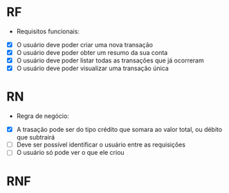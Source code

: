 # RF

- Requisitos funcionais:
- [x] O usuário deve poder criar uma nova transação
- [x] O usuário deve poder obter um resumo da sua conta
- [x] O usuário deve poder listar todas as transações que já ocorreram
- [x] O usuário deve poder visualizar uma transação única

# RN

- Regra de negócio:
- [x] A trasação pode ser do tipo crédito que somara ao valor total, ou débito que subtrairá
- [ ] Deve ser possível identificar o usuário entre as requisições
- [ ] O usuário só pode ver o que ele criou

# RNF